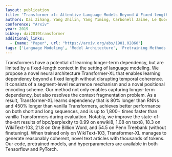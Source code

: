 ```yaml
---
layout: publication
title: 'Transformer-xl: Attentive Language Models Beyond A Fixed-length Context'
authors: Dai Zihang, Yang Zhilin, Yang Yiming, Carbonell Jaime, Le Quoc V., Salakhutdinov Ruslan
conference: "Arxiv"
year: 2019
bibkey: dai2019transformer
additional_links:
  - {name: "Paper", url: "https://arxiv.org/abs/1901.02860"}
tags: ['Language Modeling', 'Model Architecture', 'Pretraining Methods', 'RAG', 'Transformer']
---
```

Transformers have a potential of learning longer-term dependency, but are
limited by a fixed-length context in the setting of language modeling. We
propose a novel neural architecture Transformer-XL that enables learning
dependency beyond a fixed length without disrupting temporal coherence. It
consists of a segment-level recurrence mechanism and a novel positional
encoding scheme. Our method not only enables capturing longer-term dependency,
but also resolves the context fragmentation problem. As a result,
Transformer-XL learns dependency that is 80% longer than RNNs and 450% longer
than vanilla Transformers, achieves better performance on both short and long
sequences, and is up to 1,800+ times faster than vanilla Transformers during
evaluation. Notably, we improve the state-of-the-art results of bpc/perplexity
to 0.99 on enwiki8, 1.08 on text8, 18.3 on WikiText-103, 21.8 on One Billion
Word, and 54.5 on Penn Treebank (without finetuning). When trained only on
WikiText-103, Transformer-XL manages to generate reasonably coherent, novel
text articles with thousands of tokens. Our code, pretrained models, and
hyperparameters are available in both Tensorflow and PyTorch.
